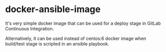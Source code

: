 # docker-ansible-image

It's very simple docker image that can be used for a deploy stage in GitLab Continuous Integration.

Alternatively, it can be used instead of centos:6 docker image when build/test stage is scripted in an ansible playbook. 
